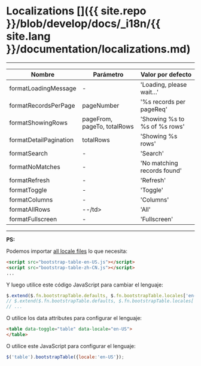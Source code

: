 # Localizations []({{ site.repo }}/blob/develop/docs/_i18n/{{ site.lang }}/documentation/localizations.md)

---

<table class="table"
       id="l"
       data-search="true"
       data-show-toggle="true"
       data-show-columns="true"
       data-mobile-responsive="true">
    <thead>
    <tr>
        <th>Nombre</th>
        <th>Parámetro</th>
        <th>Valor por defecto</th>
    </tr>
    </thead>
    <tbody>
    <tr>
        <td>formatLoadingMessage</td>
        <td>-</td>
        <td>'Loading, please wait…'</td>
    </tr>
    <tr>
        <td>formatRecordsPerPage</td>
        <td>pageNumber</td>
        <td>'%s records per pageReq'</td>
    </tr>
    <tr>
        <td>formatShowingRows</td>
        <td>pageFrom, pageTo, totalRows</td>
        <td>'Showing %s to %s of %s rows'</td>
    </tr>
    <tr>
        <td>formatDetailPagination</td>
        <td>totalRows</td>
        <td>'Showing %s rows'</td>
    </tr>
    <tr>
        <td>formatSearch</td>
        <td>-</td>
        <td>'Search'</td>
    </tr>
    <tr>
        <td>formatNoMatches</td>
        <td>-</td>
        <td>'No matching records found'</td>
    </tr>
    <tr>
        <td>formatRefresh</td>
        <td>-</td>
        <td>'Refresh'</td>
    </tr>
    <tr>
        <td>formatToggle</td>
        <td>-</td>
        <td>'Toggle'</td>
    </tr>
    <tr>
        <td>formatColumns</td>
        <td>-</td>
        <td>'Columns'</td>
    </tr>
	<tr>
        <td>formatAllRows</td>
        <td>--/td>
        <td>'All'</td>
    </tr>
    <tr>
        <td>formatFullscreen</td>
        <td>-</td>
        <td>'Fullscreen'</td>
    </tr>
    </tbody>
</table>

---

**PS:**

Podemos importar  [all locale files](https://github.com/wenzhixin/bootstrap-table/tree/master/src/locale) lo que necesita:

```html
<script src="bootstrap-table-en-US.js"></script>
<script src="bootstrap-table-zh-CN.js"></script>
...
```

Y luego utilice este código JavaScript para cambiar el lenguaje:

```js
$.extend($.fn.bootstrapTable.defaults, $.fn.bootstrapTable.locales['en-US']);
// $.extend($.fn.bootstrapTable.defaults, $.fn.bootstrapTable.locales['zh-CN']);
// ...
```

O utilice los data attributes para configurar el lenguaje:

```html
<table data-toggle="table" data-locale="en-US">
</table>
```

O utilice este JavaScript para configurar el lenguaje:

```js
$('table').bootstrapTable({locale:'en-US'});
```
